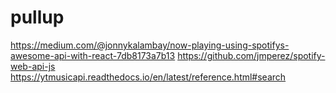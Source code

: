 # pullup

https://medium.com/@jonnykalambay/now-playing-using-spotifys-awesome-api-with-react-7db8173a7b13
https://github.com/jmperez/spotify-web-api-js
https://ytmusicapi.readthedocs.io/en/latest/reference.html#search
